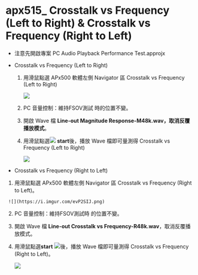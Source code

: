  apx515_  Crosstalk vs Frequency (Left to Right) & Crosstalk vs Frequency (Right to Left)  
=============

- 注意先開啟專案 PC Audio Playback Performance Test.approjx

- Crosstalk vs Frequency (Left to Right) 

  1. 用滑鼠點選 APx500 軟體左側 Navigator 區  Crosstalk vs Frequency (Left to Right) 

     ![](https://i.imgur.com/CUEQods.png)

  2. PC 音量控制：維持FSOV測試 時的位置不變。

  3. 開啟 Wave 檔 **Line-out Magnitude Response-M48k.wav，取消反覆播放模式**。

  4. 用滑鼠點選![](https://i.imgur.com/C3aR7Sq.png) **start**後，播放 Wave 檔即可量測得 Crosstalk vs Frequency (Left to Right) 

     ![](https://i.imgur.com/nAIAEYP.png)

-  Crosstalk vs Frequency (Right to Left)   

  1.  用滑鼠點選 APx500 軟體左側 Navigator 區 Crosstalk vs Frequency (Right to Left)。

     ![](https://i.imgur.com/evP2SIJ.png)

  2.  PC 音量控制：維持FSOV測試時 的位置不變。 

  3. 開啟 Wave 檔 **Line-out Crosstalk vs Frequency-R48k.wav**，取消反覆播放模式。 

  4. 用滑鼠點選**start** ![](https://i.imgur.com/C3aR7Sq.png)後，播放 Wave 檔即可量測得 Crosstalk vs Frequency (Right to Left)。 

     ![](https://i.imgur.com/TSztoED.png)



